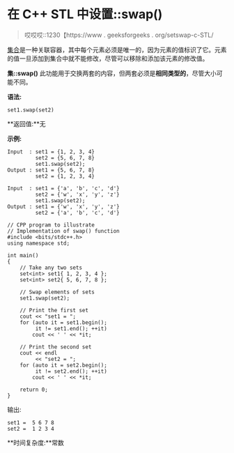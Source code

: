 # 在 C++ STL 中设置::swap()

> 哎哎哎::1230【https://www . geeksforgeeks . org/setswap-c-STL/

[集合](https://www.geeksforgeeks.org/set-in-cpp-stl/)是一种关联容器，其中每个元素必须是唯一的，因为元素的值标识了它。元素的值一旦添加到集合中就不能修改，尽管可以移除和添加该元素的修改值。

**集::swap()**
此功能用于交换两套的内容，但两套必须是**相同类型的**，尽管大小可能不同。

**语法:**

```
set1.swap(set2)

```

**返回值:**无

**示例:**

```
Input  : set1 = {1, 2, 3, 4}
         set2 = {5, 6, 7, 8}
         set1.swap(set2);
Output : set1 = {5, 6, 7, 8}
         set2 = {1, 2, 3, 4}

Input  : set1 = {'a', 'b', 'c', 'd'}
         set2 = {'w', 'x', 'y', 'z'}
         set1.swap(set2);
Output : set1 = {'w', 'x', 'y', 'z'}
         set2 = {'a', 'b', 'c', 'd'}

```

```
// CPP program to illustrate
// Implementation of swap() function
#include <bits/stdc++.h>
using namespace std;

int main()
{
    // Take any two sets
    set<int> set1{ 1, 2, 3, 4 };
    set<int> set2{ 5, 6, 7, 8 };

    // Swap elements of sets
    set1.swap(set2);

    // Print the first set
    cout << "set1 = ";
    for (auto it = set1.begin();
         it != set1.end(); ++it)
        cout << ' ' << *it;

    // Print the second set
    cout << endl
         << "set2 = ";
    for (auto it = set2.begin();
         it != set2.end(); ++it)
        cout << ' ' << *it;

    return 0;
}
```

输出:

```
set1 =  5 6 7 8
set2 =  1 2 3 4

```

**时间复杂度:**常数